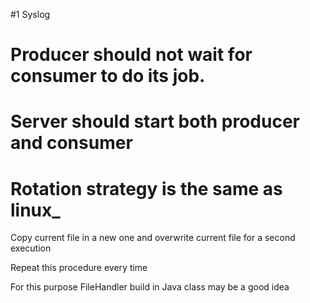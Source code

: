 #1 Syslog
<h1>Producer should not wait for consumer to do its job.</h1>
<h1>Server should start both producer and consumer</h1>
<h1>Rotation strategy is the same as linux_ </h1>
<p align = left> Copy current file in a new one and overwrite current file for a second execution	</p>
<p align = left> Repeat this procedure every time</p>
<p align = left> For this purpose FileHandler build in Java class may be a good idea</p>
